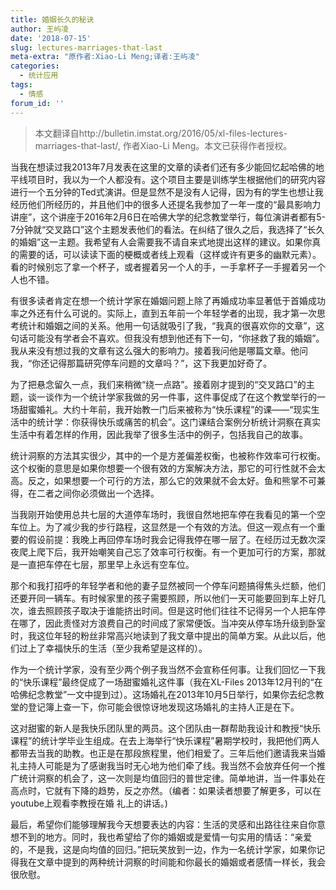 ```yaml
---
title: 婚姻长久的秘诀
author: 王屿凌
date: '2018-07-15'
slug: lectures-marriages-that-last
meta-extra: "原作者:Xiao-Li Meng;译者:王屿凌"
categories:
  - 统计应用
tags:
  - 情感
forum_id: ''
---
```


> 本文翻译自http://bulletin.imstat.org/2016/05/xl-files-lectures-marriages-that-last/, 作者Xiao-Li Meng。本文已获得作者授权。

当我在想读过我2013年7月发表在这里的文章的读者们还有多少能回忆起哈佛的地平线项目时，我以为一个人都没有。这个项目主要是训练学生根据他们的研究内容进行一个五分钟的Ted式演讲。但是显然不是没有人记得，因为有的学生也想让我经历他们所经历的，并且他们中的很多人还提名我参加了一年一度的“最具影响力讲座”，这个讲座于2016年2月6日在哈佛大学的纪念教堂举行，每位演讲者都有5-7分钟就“交叉路口”这个主题发表他们的看法。在纠结了很久之后，我选择了“长久的婚姻”这一主题。我希望有人会需要我不请自来式地提出这样的建议。如果你真的需要的话，可以读读下面的梗概或者线上观看（这样或许有更多的幽默元素）。看的时候别忘了拿一个杯子，或者握着另一个人的手，一手拿杯子一手握着另一个人也不错。

有很多读者肯定在想一个统计学家在婚姻问题上除了再婚成功率显著低于首婚成功率之外还有什么可说的。实际上，直到五年前一个年轻学者的出现，我才第一次思考统计和婚姻之间的关系。他用一句话就吸引了我，“我真的很喜欢你的文章”，这句话可能没有学者会不喜欢。但我没有想到他还有下一句，“你拯救了我的婚姻”。我从来没有想过我的文章有这么强大的影响力。接着我问他是哪篇文章。他问我，“你还记得那篇研究停车问题的文章吗？”，这下我更加好奇了。

为了把悬念留久一点，我们来稍微“绕一点路”。接着刚才提到的“交叉路口”的主题，谈一谈作为一个统计学家我做的另一件事，这件事促成了在这个教堂举行的一场甜蜜婚礼。大约十年前，我开始教一门后来被称为“快乐课程”的课——“现实生活中的统计学：你获得快乐或痛苦的机会”。这门课结合案例分析统计洞察在真实生活中有着怎样的作用，因此我举了很多生活中的例子，包括我自己的故事。

统计洞察的方法其实很少，其中的一个是方差偏差权衡，也被称作效率可行权衡。这个权衡的意思是如果你想要一个很有效的方案解决方法，那它的可行性就不会太高。反之，如果想要一个可行的方法，那么它的效果就不会太好。鱼和熊掌不可兼得，在二者之间你必须做出一个选择。

当我刚开始使用总共七层的大道停车场时，我很自然地把车停在我看见的第一个空车位上。为了减少我的步行路程，这显然是一个有效的方法。但这一观点有一个重要的假设前提：我晚上再回停车场时我会记得我停在哪一层了。在经历过无数次深夜爬上爬下后，我开始嘲笑自己忘了效率可行权衡。有一个更加可行的方案，那就是一直把车停在七层，那里早上永远有空车位。

那个和我打招呼的年轻学者和他的妻子显然被同一个停车问题搞得焦头烂额，他们还要开同一辆车。有时候家里的孩子需要照顾，所以他们一天可能要回到车上好几次，谁去照顾孩子取决于谁能挤出时间。但是这时他们往往不记得另一个人把车停在哪了，因此责怪对方浪费自己的时间成了家常便饭。当冲突从停车场升级到卧室时，我这位年轻的粉丝非常高兴地读到了我文章中提出的简单方案。从此以后，他们过上了幸福快乐的生活（至少我希望是这样的）。

作为一个统计学家，没有至少两个例子我当然不会宣称任何事。让我们回忆一下我的“快乐课程”最终促成了一场甜蜜婚礼这件事（我在XL-Files 2013年12月刊的“在哈佛纪念教堂”一文中提到过）。这场婚礼在2013年10月5日举行，如果你去纪念教堂的登记簿上查一下，你可能会很惊讶地发现这场婚礼的主持人正是在下。

这对甜蜜的新人是我快乐团队里的两员。这个团队由一群帮助我设计和教授“快乐课程”的统计学毕业生组成。在去上海举行“快乐课程”暑期学校时，我把他们两人都带去当我的助教。也正是在那段旅程里，他们相爱了。三年后他们邀请我来当婚礼主持人可能是为了感谢我当时无心地为他们牵了线。我当然不会放弃任何一个推广统计洞察的机会了，这一次则是均值回归的普世定律。简单地讲，当一件事处在高点时，它就有下降的趋势，反之亦然。（编者：如果读者想要了解更多，可以在youtube上观看李教授在婚
礼上的讲话。)

最后，希望你们能够理解我今天想要表达的内容：生活的灵感和出路往往来自你意想不到的地方。同时，我也希望给了你的婚姻或是爱情一句实用的情话：“亲爱的，不是我，这是向均值的回归。”把玩笑放到一边，作为一名统计学家，如果你记得我在文章中提到的两种统计洞察的时间能和你最长的婚姻或者感情一样长，我会很欣慰。
